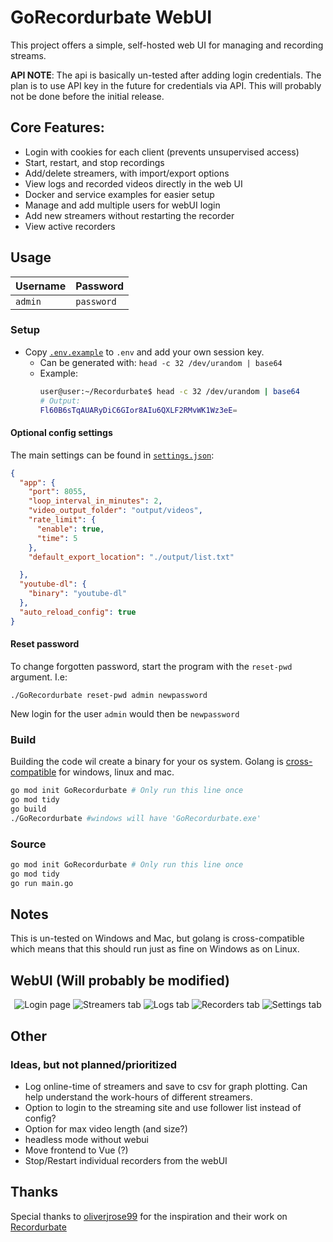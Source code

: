 # GoRecordurbate WebUI
This project offers a simple, self-hosted web UI for managing and recording streams.

__API NOTE__: The api is basically un-tested after adding login credentials. The plan is to use API key in the future for credentials via API. This will probably not be done before the initial release.
## Core Features:
- Login with cookies for each client (prevents unsupervised access)
- Start, restart, and stop recordings
- Add/delete streamers, with import/export options
- View logs and recorded videos directly in the web UI
- Docker and service examples for easier setup
- Manage and add multiple users for webUI login
- Add new streamers without restarting the recorder
- View active recorders
  
## Usage

|Username|Password|
|-|-|
|`admin`| `password`|

### Setup
- Copy [`.env.example`](https://github.com/luna-nightbyte/Recordurbate-WebUI/blob/main/.env.example) to `.env` and add your own session key. 
    - Can be generated with: `head -c 32 /dev/urandom | base64`
    - Example:
      ```bash
      user@user:~/Recordurbate$ head -c 32 /dev/urandom | base64
      # Output:
      Fl60B6sTqAUARyDiC6GIor8AIu6QXLF2RMvWK1Wz3eE=
      ```

#### Optional config settings
The main settings can be found in [`settings.json`](https://github.com/luna-nightbyte/Recordurbate-WebUI/blob/main/internal/settings/settings.json):
```json
{
  "app": {
    "port": 8055,
    "loop_interval_in_minutes": 2,
    "video_output_folder": "output/videos",
    "rate_limit": {
      "enable": true,
      "time": 5
    },
    "default_export_location": "./output/list.txt"

  },
  "youtube-dl": {
    "binary": "youtube-dl"
  },
  "auto_reload_config": true
}
```
#### Reset password
To change forgotten password, start the program with the `reset-pwd` argument. I.e:
```
./GoRecordurbate reset-pwd admin newpassword 
```
New login for the user `admin` would then be `newpassword`
### Build
Building the code wil create a binary for your os system. Golang is [cross-compatible](https://go.dev/wiki/GccgoCrossCompilation) for windows, linux and mac.
```bash
go mod init GoRecordurbate # Only run this line once
go mod tidy
go build
./GoRecordurbate #windows will have 'GoRecordurbate.exe'
```
### Source
```bash
go mod init GoRecordurbate # Only run this line once
go mod tidy
go run main.go
```

## Notes
This is un-tested on Windows and Mac, but golang is cross-compatible which means that this should run just as fine on Windows as on Linux.

## WebUI (Will probably be modified)


<p align="center">
  <img src="https://github.com/user-attachments/assets/35e4633b-702b-45f9-9075-a8522a6b334b" alt="Login page"/>
  <img src="https://github.com/user-attachments/assets/cc3f013f-a530-4629-99d4-02b72a54599d" alt="Streamers tab"/>
  <img src="https://github.com/user-attachments/assets/86b72aba-e3a8-424a-b094-8e23b66a233b" alt="Logs tab"/>
  <img src="https://github.com/user-attachments/assets/7038689f-0c67-4ede-87aa-1d5a63a720c2" alt="Recorders tab"/>
  <img src="https://github.com/user-attachments/assets/30bc2424-e3c6-49f7-8f97-b4025698e234" alt="Settings tab"/>
</p>

## Other

### Ideas, but not planned/prioritized 
- Log online-time of streamers and save to csv for graph plotting. Can help understand the work-hours of different streamers.
- Option to login to the streaming site and use follower list instead of config?
- Option for max video length (and size?)
- headless mode without webui
- Move frontend to Vue (?)
- Stop/Restart individual recorders from the webUI





## Thanks

Special thanks to [oliverjrose99](https://github.com/oliverjrose99) for the inspiration and their work on [Recordurbate](https://github.com/oliverjrose99/Recordurbate)
